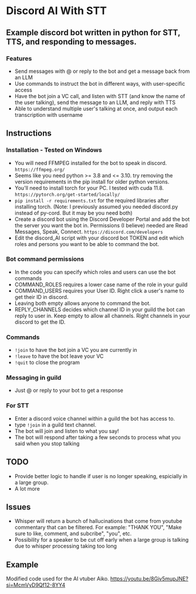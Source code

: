 # Discord AI With STT
 
## Example discord bot written in python for STT, TTS, and responding to messages.
### Features
- Send messages with @ or reply to the bot and get a message back from an LLM
- Use commands to instruct the bot in different ways, with user-specific access
- Have the bot join a VC call, and listen with STT (and know the name of the user talking), send the message to an LLM, and reply with TTS
- Able to understand multiple user's talking at once, and output each transcription with username

## Instructions
### Installation - Tested on Windows
- You will need FFMPEG installed for the bot to speak in discord. ```https://ffmpeg.org/```
- Seems like you need python >= 3.8 and <= 3.10. try removing the version requirements in the pip install for older python versions.
- You'll need to install torch for your PC. I tested with cuda 11.8. ```https://pytorch.org/get-started/locally/```
- ```pip install -r requirements.txt``` for the required libraries after installing torch. (Note: I previously assumed you needed discord.py instead of py-cord. But it may be you need both)
- Create a discord bot using the Discord Developer Portal and add the bot the server you want the bot in. Permissions (I believe) needed are Read Messages, Speak, Connect. ```https://discord.com/developers```
- Edit the discord_AI script with your discord bot TOKEN and edit which roles and persons you want to be able to command the bot.

### Bot command permissions
 - In the code you can specify which roles and users can use the bot commands
 - COMMAND_ROLES requires a lower case name of the role in your guild
 - COMMAND_USERS requires your User ID. Right click a user's name to get their ID in discord.
 - Leaving both empty allows anyone to command the bot.
 - REPLY_CHANNELS decides which channel ID in your guild the bot can reply to user in. Keep empty to allow all channels. Right channels in your discord to get the ID.


### Commands
- ```!join``` to have the bot join a VC you are currently in
- ```!leave``` to have the bot leave your VC
- ```!quit``` to close the program

### Messaging in guild
- Just @ or reply to your bot to get a response
  
### For STT
- Enter a discord voice channel within a guild the bot has access to.
- type ```!join``` in a guild text channel.
- The bot will join and listen to what you say!
- The bot will respond after taking a few seconds to process what you said when you stop talking

## TODO
- Provide better logic to handle if user is no longer speaking, espicially in a large group.
- A lot more

## Issues
- Whisper will return a bunch of hallucinations that come from youtube commentary that can be filtered. For example: "THANK YOU", "Make sure to like, comment, and subcribe", "you", etc.
- Possibility for a speaker to be cut off early when a large group is talking due to whisper processing taking too long

## Example
Modified code used for the AI vtuber Aiko.
https://youtu.be/8Giv5mupJNE?si=McmVyD9Qf12-8YY4